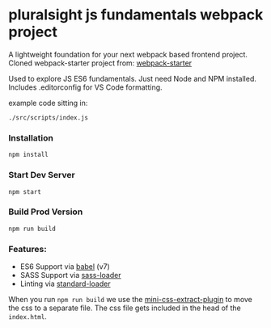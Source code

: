 # pluralsight js fundamentals webpack project

A lightweight foundation for your next webpack based frontend project. Cloned webpack-starter project from:
[webpack-starter](https://github.com/wbkd/webpack-starter)

Used to explore JS ES6 fundamentals. Just need Node and NPM installed. Includes .editorconfig for VS Code formatting.

example code sitting in:
```
./src/scripts/index.js
```

### Installation

```
npm install
```

### Start Dev Server

```
npm start
```

### Build Prod Version

```
npm run build
```

### Features:

* ES6 Support via [babel](https://babeljs.io/) (v7)
* SASS Support via [sass-loader](https://github.com/jtangelder/sass-loader)
* Linting via [standard-loader](https://github.com/standard/standard-loader)

When you run `npm run build` we use the [mini-css-extract-plugin](https://github.com/webpack-contrib/mini-css-extract-plugin) to move the css to a separate file. The css file gets included in the head of the `index.html`.
